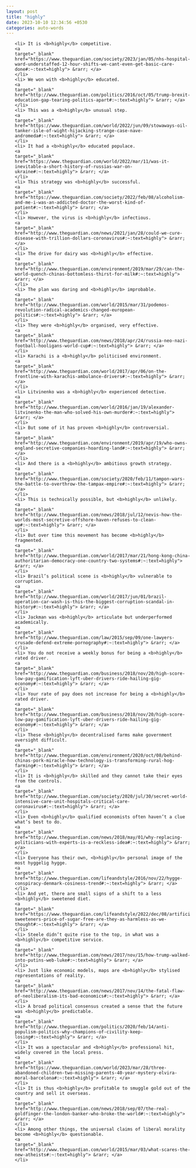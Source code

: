 ```yaml
---
layout: post
title: "highly"
date: 2023-10-10 12:34:56 +0530
categories: auto-words
---
```

<ol>

    <li> It is <b>highly</b> competitive.
    <a 
    target="_blank" 
    href="https://www.theguardian.com/society/2023/jan/05/nhs-hospital-ward-understaffed-12-hour-shifts-we-cant-even-get-basic-care-done#:~:text=highly"> &rarr; </a>
    </li>
    <li> We won with <b>highly</b> educated.
    <a 
    target="_blank" 
    href="http://www.theguardian.com/politics/2016/oct/05/trump-brexit-education-gap-tearing-politics-apart#:~:text=highly"> &rarr; </a>
    </li>
    <li> This was a <b>highly</b> unusual step.
    <a 
    target="_blank" 
    href="https://www.theguardian.com/world/2022/jun/09/stowaways-oil-tanker-isle-of-wight-hijacking-strange-case-nave-andromeda#:~:text=highly"> &rarr; </a>
    </li>
    <li> It had a <b>highly</b> educated populace.
    <a 
    target="_blank" 
    href="https://www.theguardian.com/world/2022/mar/11/was-it-inevitable-a-short-history-of-russias-war-on-ukraine#:~:text=highly"> &rarr; </a>
    </li>
    <li> This strategy was <b>highly</b> successful.
    <a 
    target="_blank" 
    href="https://www.theguardian.com/society/2022/feb/08/alcoholism-and-me-i-was-an-addicted-doctor-the-worst-kind-of-patient#:~:text=highly"> &rarr; </a>
    </li>
    <li> However, the virus is <b>highly</b> infectious.
    <a 
    target="_blank" 
    href="http://www.theguardian.com/news/2021/jan/28/could-we-cure-disease-with-trillion-dollars-coronavirus#:~:text=highly"> &rarr; </a>
    </li>
    <li> The drive for dairy was <b>highly</b> effective.
    <a 
    target="_blank" 
    href="http://www.theguardian.com/environment/2019/mar/29/can-the-world-quench-chinas-bottomless-thirst-for-milk#:~:text=highly"> &rarr; </a>
    </li>
    <li> The plan was daring and <b>highly</b> improbable.
    <a 
    target="_blank" 
    href="http://www.theguardian.com/world/2015/mar/31/podemos-revolution-radical-academics-changed-european-politics#:~:text=highly"> &rarr; </a>
    </li>
    <li> They were <b>highly</b> organised, very effective.
    <a 
    target="_blank" 
    href="http://www.theguardian.com/news/2018/apr/24/russia-neo-nazi-football-hooligans-world-cup#:~:text=highly"> &rarr; </a>
    </li>
    <li> Karachi is a <b>highly</b> politicised environment.
    <a 
    target="_blank" 
    href="http://www.theguardian.com/world/2017/apr/06/on-the-frontline-with-karachis-ambulance-drivers#:~:text=highly"> &rarr; </a>
    </li>
    <li> Litvinenko was a <b>highly</b> experienced detective.
    <a 
    target="_blank" 
    href="http://www.theguardian.com/world/2016/jan/19/alexander-litvinenko-the-man-who-solved-his-own-murder#:~:text=highly"> &rarr; </a>
    </li>
    <li> But some of it has proven <b>highly</b> controversial.
    <a 
    target="_blank" 
    href="http://www.theguardian.com/environment/2019/apr/19/who-owns-england-secretive-companies-hoarding-land#:~:text=highly"> &rarr; </a>
    </li>
    <li> And there is a <b>highly</b> ambitious growth strategy.
    <a 
    target="_blank" 
    href="http://www.theguardian.com/society/2020/feb/11/tampon-wars-the-battle-to-overthrow-the-tampax-empire#:~:text=highly"> &rarr; </a>
    </li>
    <li> This is technically possible, but <b>highly</b> unlikely.
    <a 
    target="_blank" 
    href="http://www.theguardian.com/news/2018/jul/12/nevis-how-the-worlds-most-secretive-offshore-haven-refuses-to-clean-up#:~:text=highly"> &rarr; </a>
    </li>
    <li> But over time this movement has become <b>highly</b> fragmented.
    <a 
    target="_blank" 
    href="http://www.theguardian.com/world/2017/mar/21/hong-kong-china-authoritarian-democracy-one-country-two-systems#:~:text=highly"> &rarr; </a>
    </li>
    <li> Brazil’s political scene is <b>highly</b> vulnerable to corruption.
    <a 
    target="_blank" 
    href="http://www.theguardian.com/world/2017/jun/01/brazil-operation-car-wash-is-this-the-biggest-corruption-scandal-in-history#:~:text=highly"> &rarr; </a>
    </li>
    <li> Jackman was <b>highly</b> articulate but underperformed academically.
    <a 
    target="_blank" 
    href="http://www.theguardian.com/law/2015/sep/09/one-lawyers-crusade-defend-extreme-pornography#:~:text=highly"> &rarr; </a>
    </li>
    <li> You do not receive a weekly bonus for being a <b>highly</b> rated driver.
    <a 
    target="_blank" 
    href="http://www.theguardian.com/business/2018/nov/20/high-score-low-pay-gamification-lyft-uber-drivers-ride-hailing-gig-economy#:~:text=highly"> &rarr; </a>
    </li>
    <li> Your rate of pay does not increase for being a <b>highly</b> rated driver.
    <a 
    target="_blank" 
    href="http://www.theguardian.com/business/2018/nov/20/high-score-low-pay-gamification-lyft-uber-drivers-ride-hailing-gig-economy#:~:text=highly"> &rarr; </a>
    </li>
    <li> These <b>highly</b> decentralised farms make government oversight difficult.
    <a 
    target="_blank" 
    href="http://www.theguardian.com/environment/2020/oct/08/behind-chinas-pork-miracle-how-technology-is-transforming-rural-hog-farming#:~:text=highly"> &rarr; </a>
    </li>
    <li> It is <b>highly</b> skilled and they cannot take their eyes from the controls.
    <a 
    target="_blank" 
    href="http://www.theguardian.com/society/2020/jul/30/secret-world-intensive-care-unit-hospitals-critical-care-coronavirus#:~:text=highly"> &rarr; </a>
    </li>
    <li> Even <b>highly</b> qualified economists often haven’t a clue what’s best to do.
    <a 
    target="_blank" 
    href="http://www.theguardian.com/news/2018/may/01/why-replacing-politicians-with-experts-is-a-reckless-idea#:~:text=highly"> &rarr; </a>
    </li>
    <li> Everyone has their own, <b>highly</b> personal image of the most hyggelig hygge.
    <a 
    target="_blank" 
    href="http://www.theguardian.com/lifeandstyle/2016/nov/22/hygge-conspiracy-denmark-cosiness-trend#:~:text=highly"> &rarr; </a>
    </li>
    <li> And yet, there are small signs of a shift to a less <b>highly</b> sweetened diet.
    <a 
    target="_blank" 
    href="https://www.theguardian.com/lifeandstyle/2022/dec/08/artificial-sweeteners-price-of-sugar-free-are-they-as-harmless-as-we-thought#:~:text=highly"> &rarr; </a>
    </li>
    <li> Steele didn’t quite rise to the top, in what was a <b>highly</b> competitive service.
    <a 
    target="_blank" 
    href="http://www.theguardian.com/news/2017/nov/15/how-trump-walked-into-putins-web-luke#:~:text=highly"> &rarr; </a>
    </li>
    <li> Just like economic models, maps are <b>highly</b> stylised representations of reality.
    <a 
    target="_blank" 
    href="http://www.theguardian.com/news/2017/nov/14/the-fatal-flaw-of-neoliberalism-its-bad-economics#:~:text=highly"> &rarr; </a>
    </li>
    <li> A broad political consensus created a sense that the future was <b>highly</b> predictable.
    <a 
    target="_blank" 
    href="http://www.theguardian.com/politics/2020/feb/14/anti-populism-politics-why-champions-of-civility-keep-losing#:~:text=highly"> &rarr; </a>
    </li>
    <li> It was a spectacular and <b>highly</b> professional hit, widely covered in the local press.
    <a 
    target="_blank" 
    href="https://www.theguardian.com/world/2023/mar/28/three-abandoned-children-two-missing-parents-40-year-mystery-elvira-moral-barcelona#:~:text=highly"> &rarr; </a>
    </li>
    <li> It is thus <b>highly</b> profitable to smuggle gold out of the country and sell it overseas.
    <a 
    target="_blank" 
    href="http://www.theguardian.com/news/2018/sep/07/the-real-goldfinger-the-london-banker-who-broke-the-world#:~:text=highly"> &rarr; </a>
    </li>
    <li> Among other things, the universal claims of liberal morality become <b>highly</b> questionable.
    <a 
    target="_blank" 
    href="http://www.theguardian.com/world/2015/mar/03/what-scares-the-new-atheists#:~:text=highly"> &rarr; </a>
    </li>